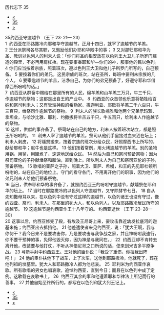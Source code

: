 ﻿





 历代志下 35




* [<](bible/2CH34.md)
* [35](bible/2CH.md)
* [>](bible/2CH36.md)



 
35约西亚守逾越节 （王下
23·
21—
23）  
1  约西亚在耶路撒冷向耶和华守逾越节。正月十四日，就宰了逾越节的羊羔。 
2 王分派祭司各尽其职，又勉励他们办耶和华殿中的事； 
3 又对那归耶和华为圣、教训以色列人的利未人说：「你们将圣约柜安放在以色列王大卫儿子所罗门建造的殿里，不必再用肩扛抬。现在要事奉耶和华—你们的神，服事他的民以色列。 
4 你们应当按着宗族，照着班次，遵以色列王大卫和他儿子所罗门所写的，自己预备。 
5 要按着你们的弟兄，这民宗族的班次，站在圣所，每班中要利未宗族的几个人。 
6 要宰逾越节的羊羔，洁净自己，为你们的弟兄预备了，好遵守耶和华借摩西所吩咐的话。」  
7  约西亚从群畜中赐给在那里所有的人民，绵羊羔和山羊羔三万只，牛三千只，作逾越节的祭物；这都是出自王的产业中。 
8  约西亚的众首领也乐意将牺牲给百姓和祭司利未人；又有管理神殿的希勒家、撒迦利亚、耶歇将羊羔二千六百只，牛三百只，给祭司作逾越节的祭物。 
9  利未人的族长歌楠雅和他两个兄弟示玛雅、拿坦业，与哈沙比雅、耶利、约撒拔将羊羔五千只，牛五百只，给利未人作逾越节的祭物。  
10 这样，供献的事齐备了。祭司站在自己的地方，利未人按着班次站立，都是照王所吩咐的。 
11  利未人宰了逾越节的羊羔，祭司从他们手里接过血来洒在坛上；利未人剥皮， 
12 将燔祭搬来，按着宗族的班次分给众民，好照摩西书上所写的，献给耶和华；献牛也是这样。 
13 他们按着常例，用火烤逾越节的羊羔。别的圣物用锅，用釜，用罐煮了，速速地送给众民。 
14 然后为自己和祭司预备祭物；因为祭司亚伦的子孙献燔祭和脂油，直到晚上。所以利未人为自己和祭司亚伦的子孙，预备祭物。 
15 歌唱的亚萨之子孙，照着大卫、亚萨、希幔，和王的先见耶杜顿所吩咐的，站在自己的地位上。守门的看守各门，不用离开他们的职事，因为他们的弟兄利未人给他们预备祭物。  
16 当日，供奉耶和华的事齐备了，就照约西亚王的吩咐守逾越节，献燔祭在耶和华的坛上。 
17 当时在耶路撒冷的以色列人守逾越节，又守除酵节七日。 
18 自从先知撒母耳以来，在以色列中没有守过这样的逾越节，以色列诸王也没有守过，像约西亚、祭司、利未人、在那里的犹大人，和以色列人，以及耶路撒冷居民所守的逾越节。 
19 这逾越节是约西亚作王十八年守的。 约西亚逝世 （王下
23·
28—
30）  
20 这事以后，约西亚修完了殿，有埃及王尼哥上来，要攻击靠近幼发拉底河的迦基米施；约西亚出去抵挡他。 
21 他差遣使者来见约西亚，说：「犹大王啊，我与你何干？我今日来不是要攻击你，乃是要攻击与我争战之家，并且神吩咐我速行，你不要干预神的事，免得他毁灭你，因为神是与我同在。」 
22  约西亚却不肯转去离开他，改装要与他打仗，不听从神借尼哥之口所说的话，便来到米吉多平原争战。 
23 弓箭手射中约西亚王。王对他的臣仆说：「我受了重伤，你拉我出阵吧！」 
24 他的臣仆扶他下了战车，上了次车，送他到耶路撒冷，他就死了，葬在他列祖的坟墓里。犹大人和耶路撒冷人都为他悲哀。 
25  耶利米为约西亚作哀歌。所有歌唱的男女也唱哀歌，追悼约西亚，直到今日；而且在以色列中成了定例。这歌载在哀歌书上。 
26  约西亚其余的事和他遵着耶和华律法上所记而行的善事， 
27 并他自始至终所行的，都写在以色列和犹大列王记上。 
* [<](bible/2CH34.md)
* [35](bible/2CH.md)
* [>](bible/2CH36.md)





---









